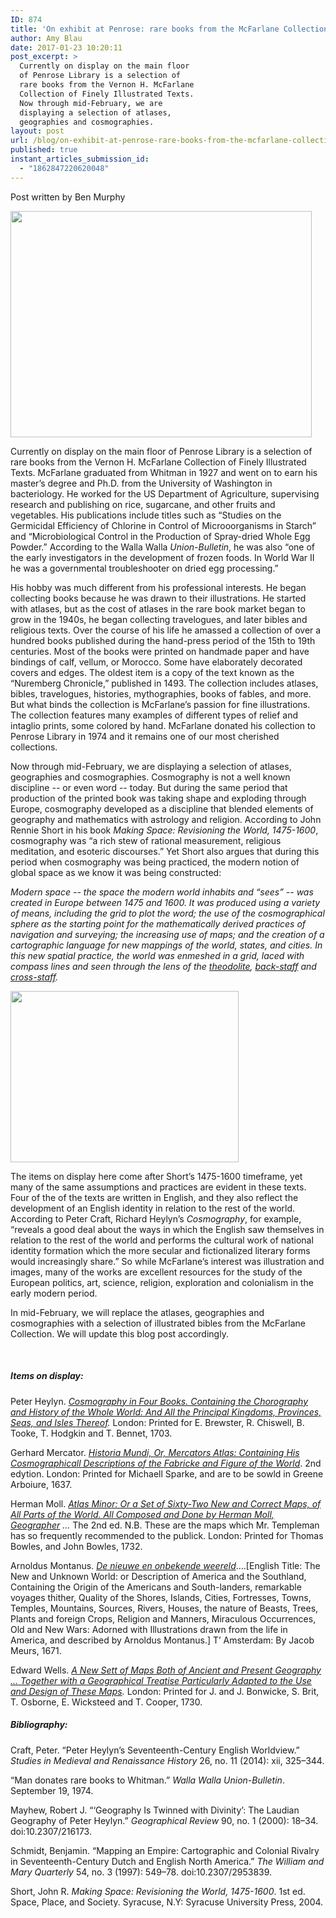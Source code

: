 ```yaml
---
ID: 874
title: 'On exhibit at Penrose: rare books from the McFarlane Collection'
author: Amy Blau
date: 2017-01-23 10:20:11
post_excerpt: >
  Currently on display on the main floor
  of Penrose Library is a selection of
  rare books from the Vernon H. McFarlane
  Collection of Finely Illustrated Texts.
  Now through mid-February, we are
  displaying a selection of atlases,
  geographies and cosmographies.
layout: post
url: /blog/on-exhibit-at-penrose-rare-books-from-the-mcfarlane-collection/
published: true
instant_articles_submission_id:
  - "1862847220620048"
---
```

Post written by Ben Murphy

<img class="size-full wp-image-884 alignright" src="https://library.whitman.edu/blog/wp-content/uploads/sites/4/2017/01/exhibit_medium.jpg" alt="" width="482" height="362" />

Currently on display on the main floor of Penrose Library is a selection of rare books from the Vernon H. McFarlane Collection of Finely Illustrated Texts. McFarlane graduated from Whitman in 1927 and went on to earn his master’s degree and Ph.D. from the University of Washington in bacteriology. He worked for the US Department of Agriculture, supervising research and publishing on rice, sugarcane, and other fruits and vegetables. His publications include titles such as “Studies on the Germicidal Efficiency of Chlorine in Control of Microoorganisms in Starch” and “Microbiological Control in the Production of Spray-dried Whole Egg Powder.” According to the Walla Walla <i>Union-Bulletin</i>, he was also “one of the early investigators in the development of frozen foods. In World War II he was a governmental troubleshooter on dried egg processing.”

His hobby was much different from his professional interests. He began collecting books because he was drawn to their illustrations. He started with atlases, but as the cost of atlases in the rare book market began to grow in the 1940s, he began collecting travelogues, and later bibles and religious texts. Over the course of his life he amassed a collection of over a hundred books published during the hand-press period of the 15th to 19th centuries. Most of the books were printed on handmade paper and have bindings of calf, vellum, or Morocco. Some have elaborately decorated covers and edges. The oldest item is a copy of the text known as the “Nuremberg Chronicle,” published in 1493. The collection includes atlases, bibles, travelogues, histories, mythographies, books of fables, and more. But what binds the collection is McFarlane’s passion for fine illustrations. The collection features many examples of different types of relief and intaglio prints, some colored by hand. McFarlane donated his collection to Penrose Library in 1974 and it remains one of our most cherished collections.

Now through mid-February, we are displaying a selection of atlases, geographies and cosmographies. Cosmography is not a well known discipline -- or even word -- today. But during the same period that production of the printed book was taking shape and exploding through Europe, cosmography developed as a discipline that blended elements of geography and mathematics with astrology and religion. According to John Rennie Short in his book <i>Making Space: Revisioning the World, 1475-1600</i>, cosmography was “a rich stew of rational measurement, religious meditation, and esoteric discourses.” Yet Short also argues that during this period when cosmography was being practiced, the modern notion of global space as we know it was being constructed:

<em>Modern space -- the space the modern world inhabits and “sees” -- was created in Europe between 1475 and 1600. It was produced using a variety of means, including the grid to plot the word; the use of the cosmographical sphere as the starting point for the mathematically derived practices of navigation and surveying; the increasing use of maps; and the creation of a cartographic language for new mappings of the world, states, and cities. In this new spatial practice, the world was enmeshed in a grid, laced with compass lines and seen through the lens of the <a href="https://en.wikipedia.org/wiki/Theodolite">theodolite</a>, <a href="https://en.wikipedia.org/wiki/Backstaff">back-staff</a> and <a href="https://en.wikipedia.org/wiki/Jacob%27s_staff">cross-staff</a>.</em>

<img class="size-full wp-image-877 alignright" src="https://library.whitman.edu/blog/wp-content/uploads/sites/4/2017/01/America_map_small.jpg" alt="" width="365" height="274" />

The items on display here come after Short’s 1475-1600 timeframe, yet many of the same assumptions and practices are evident in these texts. Four of the of the texts are written in English, and they also reflect the development of an English identity in relation to the rest of the world. According to Peter Craft, Richard Heylyn’s <i>Cosmography</i>, for example, “reveals a good deal about the ways in which the English saw themselves in relation to the rest of the world and performs the cultural work of national identity formation which the more secular and fictionalized literary forms would increasingly share.” So while McFarlane’s interest was illustration and images, many of the works are excellent resources for the study of the European politics, art, science, religion, exploration and colonialism in the early modern period.

In mid-February, we will replace the atlases, geographies and cosmographies with a selection of illustrated bibles from the McFarlane Collection. We will update this blog post accordingly.

&nbsp;
<h5><b>Items on display:</b></h5>
Peter Heylyn. <a href="http://sherlock.whitman.edu/WHITC:whitc_special_collections:CP71156464440001451"><i>Cosmography in Four Books. Containing the Chorography and History of the Whole World: And All the Principal Kingdoms, Provinces, Seas, and Isles Thereof</i></a><i>.</i> London: Printed for E. Brewster, R. Chiswell, B. Tooke, T. Hodgkin and T. Bennet, 1703.

Gerhard Mercator. <a href="http://sherlock.whitman.edu/WHITC:whitc_special_collections:CP71162442650001451"><i>Historia Mundi, Or, Mercators Atlas: Containing His Cosmographicall Descriptions of the Fabricke and Figure of the World</i></a>. 2nd edytion. London: Printed for Michaell Sparke, and are to be sowld in Greene Arboiure, 1637.

Herman Moll. <a href="http://sherlock.whitman.edu/WHITC:whitc_special_collections:CP71119010270001451"><i>Atlas Minor: Or a Set of Sixty-Two New and Correct Maps, of All Parts of the World. All Composed and Done by Herman Moll, Geographer</i></a><i> ...</i> The 2nd ed. N.B. These are the maps which Mr. Templeman has so frequently recommended to the publick. London: Printed for Thomas Bowles, and John Bowles, 1732.

Arnoldus Montanus. <a href="http://sherlock.whitman.edu/WHITC:whitc_special_collections:CP71113106040001451"><i>De nieuwe en onbekende weereld</i></a>….[English Title: The New and Unknown World: or Description of America and the Southland, Containing the Origin of the Americans and South-landers, remarkable voyages thither, Quality of the Shores, Islands, Cities, Fortresses, Towns, Temples, Mountains, Sources, Rivers, Houses, the nature of Beasts, Trees, Plants and foreign Crops, Religion and Manners, Miraculous Occurrences, Old and New Wars: Adorned with Illustrations drawn from the life in America, and described by Arnoldus Montanus.] T’ Amsterdam: By Jacob Meurs, 1671.

Edward Wells. <a href="https://sherlock.whitman.edu:443/WHITC:whitc_alma:CP71119217340001451"><i>A New Sett of Maps Both of Ancient and Present Geography ... Together with a Geographical Treatise Particularly Adapted to the Use and Design of These Maps</i></a><i>.</i> London: Printed for J. and J. Bonwicke, S. Brit, T. Osborne, E. Wicksteed and T. Cooper, 1730.
<h5><b>Bibliography:</b></h5>
Craft, Peter. “Peter Heylyn’s Seventeenth-Century English Worldview.” <i>Studies in Medieval and Renaissance History</i> 26, no. 11 (2014): xii, 325–344.

“Man donates rare books to Whitman.” <i>Walla Walla Union-Bulletin</i>. September 19, 1974.

Mayhew, Robert J. “‘Geography Is Twinned with Divinity’: The Laudian Geography of Peter Heylyn.” <i>Geographical Review</i> 90, no. 1 (2000): 18–34. doi:10.2307/216173.

Schmidt, Benjamin. “Mapping an Empire: Cartographic and Colonial Rivalry in Seventeenth-Century Dutch and English North America.” <i>The William and Mary Quarterly</i> 54, no. 3 (1997): 549–78. doi:10.2307/2953839.

Short, John R. <i>Making Space: Revisioning the World, 1475-1600</i>. 1st ed. Space, Place, and Society. Syracuse, N.Y: Syracuse University Press, 2004.